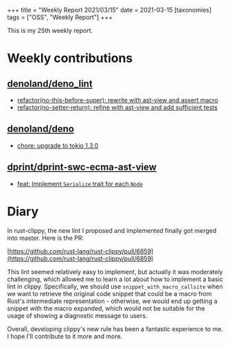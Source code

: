 +++
title = "Weekly Report 2021/03/15"
date = 2021-03-15
[taxonomies]
tags = ["OSS", "Weekly Report"]
+++

This is my 25th weekly report.

<!-- more -->

# Weekly contributions

## [denoland/deno_lint](https://github.com/denoland/deno_lint)

- [refactor(no-this-before-super): rewrite with ast-view and assert macro](https://github.com/denoland/deno_lint/pull/634)
- [refactor(no-setter-return): refine with ast-view and add sufficient tests](https://github.com/denoland/deno_lint/pull/632)

## [denoland/deno](https://github.com/denoland/deno)

- [chore: upgrade to tokio 1.3.0](https://github.com/denoland/deno/pull/9778)

## [dprint/dprint-swc-ecma-ast-view](https://github.com/dprint/dprint-swc-ecma-ast-view)

- [feat: Implement `Serialize` trait for each `Node`](https://github.com/dprint/dprint-swc-ecma-ast-view/pull/13)

# Diary

In rust-clippy, the new lint I proposed and implemented finally got merged into master. Here is the PR:

[https://github.com/rust-lang/rust-clippy/pull/6859](https://github.com/rust-lang/rust-clippy/pull/6859)

This lint seemed relatively easy to implement, but actually it was moderately challenging, which allowed me to learn a lot about how to implement a basic lint in clippy. Specifically, we should use `snippet_with_macro_callsite` when we want to retrieve the original code snippet that could be a macro from Rust's intermediate representation - otherwise, we would end up getting a snippet with the macro expanded, which would not be suitable for the usage of showing a diagnostic message to users.

Overall, developing clippy's new rule has been a fantastic experience to me. I hope I'll contribute to it more and more.
